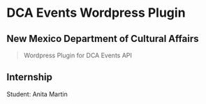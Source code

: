 # DCA Events Wordpress Plugin

## New Mexico Department of Cultural Affairs
> Wordpress Plugin for DCA Events API

## Internship
Student: Anita Martin
